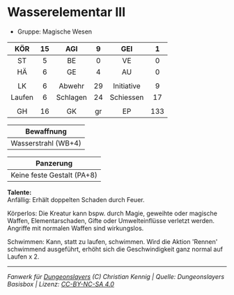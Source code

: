 # Wasserelementar III  
- Gruppe: Magische Wesen  

| KÖR | 15 | AGI | 9 | GEI | 1 |
| :-: | :-: | :-: | :-: | :-: | :-: |
| ST | 5 | BE | 0 | VE | 0 |
| HÄ | 6 | GE | 4 | AU | 0 |
|  |
| LK | 6 | Abwehr | 29 | Initiative | 9 |
| Laufen | 6 | Schlagen | 24 | Schiessen | 17 |
|  |
| GH | 16 | GK | gr | EP | 133 |

| Bewaffnung |
| --- |
| Wasserstrahl (WB+4) |


| Panzerung |
| --- |
| Keine feste Gestalt (PA+8) |


**Talente:**  
Anfällig: Erhält doppelten Schaden durch Feuer.

Körperlos: Die Kreatur kann bspw. durch Magie, geweihte oder magische Waffen, Elementarschaden, Gifte oder Umwelteinflüsse verletzt werden. Angriffe mit normalen Waffen sind wirkungslos.

Schwimmen: Kann, statt zu laufen, schwimmen. Wird die Aktion 'Rennen' schwimmend ausgeführt, erhöht sich die Geschwindigkeit ganz normal auf Laufen x 2.





___
*Fanwerk für [Dungeonslayers](https://www.dungeonslayers.net/) (C) Christian Kennig | Quelle: Dungeonslayers Basisbox | Lizenz: [CC-BY-NC-SA 4.0](https://creativecommons.org/licenses/by-nc-sa/4.0/deed.de)*